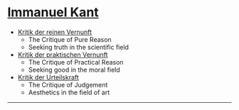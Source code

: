 # [Immanuel Kant]

- [Kritik der reinen Vernunft]
  - The Critique of Pure Reason
  - Seeking truth in the scientific field
- [Kritik der praktischen Vernunft]
  - The Critique of Practical Reason
  - Seeking good in the moral field
- [Kritik der Urteilskraft]
  - The Critique of Judgement
  - Aesthetics in the field of art

---

[Immanuel Kant]:https://en.wikipedia.org/wiki/Immanuel_Kant

[Kritik der reinen Vernunft]:http://www.gutenberg.org/files/4280/4280-h/4280-h.htm

[Kritik der praktischen Vernunft]:http://www.gutenberg.org/files/5683/5683-h/5683-h.htm

[Kritik der Urteilskraft]:http://www.gutenberg.org/files/48433/48433-h/48433-h.htm
